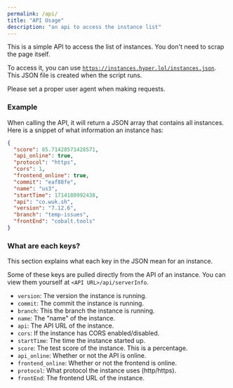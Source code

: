 ```yaml
---
permalink: /api/
title: "API Usage"
description: "an api to access the instance list"
---
```

This is a simple API to access the list of instances. You don't need to scrap the page itself.

To access it, you can use <code>https://instances.hyper.lol/instances.json</code>. This JSON file is created when the script runs.

Please set a proper user agent when making requests.

### Example
When calling the API, it will return a JSON array that contains all instances. Here is a snippet of what information an instance has:
```json
{
  "score": 85.71428571428571,
  "api_online": true,
  "protocol": "https",
  "cors": 1,
  "frontend_online": true,
  "commit": "eaf88fe",
  "name": "us3",
  "startTime": 1714180992438,
  "api": "co.wuk.sh",
  "version": "7.12.6",
  "branch": "temp-issues",
  "frontEnd": "cobalt.tools"
}
```

### What are each keys?
This section explains what each key in the JSON mean for an instance.

Some of these keys are pulled directly from the API of an instance. You can view them yourself at `<API URL>/api/serverInfo`.
* `version`: The version the instance is running.
* `commit`: The commit the instance is running.
* `branch`: This the branch the instance is running.
* `name`: The "name" of the instance.
* `api`: The API URL of the instance.
* `cors`: If the instance has CORS enabled/disabled.
* `startTime`: The time the instance started up.
* `score`: The test score of the instance. This is a percentage.
* `api_online`: Whether or not the API is online.
* `frontend_online`: Whether or not the frontend is online.
* `protocol`: What protocol the instance uses (http/https).
* `frontEnd`: The frontend URL of the instance.